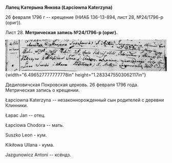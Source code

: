 **Лапец Катерына Янкова (Łapciowna Katerzyna)**

26 февраля 1796 г -- крещение (НИАБ 136-13-894, лист 28, №24/1796-р
(ориг)).

Лист 28. **Метрическая запись №24/1796-р (ориг).**

![](./media/e1aa488ae2a91eae7c3cf630d63fbf834745e91a.png){width="6.496527777777778in"
height="1.2833475503062117in"}

Дедиловичская Покровская церковь. 26 февраля 1796 года. Метрическая
запись о крещении.

Łapciowna Katerzyna -- незаконнорожденный сын родителей с деревни
Клинники.

Łapaс Jan -- отец.

Łapciowa Chodora -- мать.

Suszko Leon - кум.

Kikiłowa Ullana - кума.

Jazgunowicz Antoni -- ксёндз.
